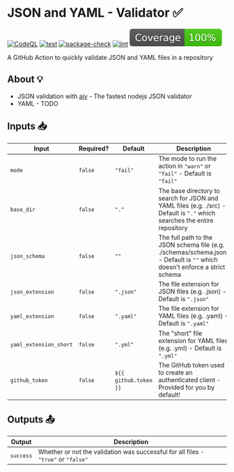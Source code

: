 # JSON and YAML - Validator ✅

[![CodeQL](https://github.com/grantbirki/json-yaml-validate/actions/workflows/codeql-analysis.yml/badge.svg)](https://github.com/grantbirki/json-yaml-validate/actions/workflows/codeql-analysis.yml) [![test](https://github.com/grantbirki/json-yaml-validate/actions/workflows/test.yml/badge.svg)](https://github.com/grantbirki/json-yaml-validate/actions/workflows/test.yml) [![package-check](https://github.com/grantbirki/json-yaml-validate/actions/workflows/package-check.yml/badge.svg)](https://github.com/grantbirki/json-yaml-validate/actions/workflows/package-check.yml) [![lint](https://github.com/grantbirki/json-yaml-validate/actions/workflows/lint.yml/badge.svg)](https://github.com/grantbirki/json-yaml-validate/actions/workflows/lint.yml) [![coverage](./badges/coverage.svg)](./badges/coverage.svg)

A GitHub Action to quickly validate JSON and YAML files in a repository

## About 💡

- JSON validation with [ajv](https://github.com/ajv-validator/ajv) - The fastest nodejs JSON validator
- YAML - TODO

## Inputs 📥

| Input | Required? | Default | Description |
| ----- | --------- | ------- | ----------- |
| `mode` | `false` | `"fail"` | The mode to run the action in `"warn"` or `"fail"` - Default is `"fail"` |
| `base_dir` | `false` | `"."` | The base directory to search for JSON and YAML files (e.g. ./src) - Default is `"."` which searches the entire repository |
| `json_schema` | `false` | `""` | The full path to the JSON schema file (e.g. ./schemas/schema.json) - Default is `""` which doesn't enforce a strict schema |
| `json_extension` | `false` | `".json"` | The file extension for JSON files (e.g. .json) - Default is `".json"` |
| `yaml_extension` | `false` | `".yaml"` | The file extension for YAML files (e.g. .yaml) - Default is `".yaml"` |
| `yaml_extension_short` | `false` | `".yml"` | The "short" file extension for YAML files (e.g. .yml) - Default is `".yml"` |
| `github_token` | `false` | `${{ github.token }}` | The GitHub token used to create an authenticated client - Provided for you by default! |

## Outputs 📤

| Output | Description |
| ------ | ----------- |
| `success` | Whether or not the validation was successful for all files - `"true"` or `"false"` |
